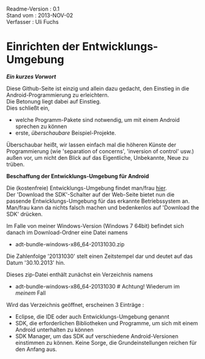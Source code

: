 Readme-Version : 0.1  
Stand vom      : 2013-NOV-02  
Verfasser      : Uli Fuchs

Einrichten der Entwicklungs-Umgebung
=======================

***Ein kurzes Vorwort***

Diese Github-Seite ist einzig und allein dazu gedacht, den Einstieg in die Android-Programmierung zu erleichtern.  
Die Betonung liegt dabei auf Einstieg.  
Dies schließt ein, 
- welche Programm-Pakete sind notwendig, um mit einem Android sprechen zu können  
- erste, *überschaubare* Beispiel-Projekte.

Überschaubar heißt, wir lassen einfach mal die höheren Künste der Programmierung (wie 'separation of concerns', 'inversion of control' usw.) außen vor, um nicht 
den Blick auf das Eigentliche, Unbekannte, Neue zu trüben.

**Beschaffung der Entwicklungs-Umgebung für Android**

Die (kostenfreie) Entwicklungs-Umgebung findet man/frau [hier](http://developer.android.com/sdk/index.html).  
Der 'Download the SDK'-Schalter auf der Web-Seite bietet nun die passende Entwicklungs-Umgebung für das erkannte Betriebssystem an.  
Man/frau kann da nichts falsch machen und bedenkenlos auf 'Download the SDK' drücken.  

Im Falle von meiner Windows-Version (Windows 7 64bit) befindet sich danach im Download-Ordner eine Datei namens 
- adt-bundle-windows-x86_64-20131030.zip

Die Zahlenfolge '20131030' stelt einen Zeitstempel dar und deutet auf das Datum '30.10.2013' hin.  

Dieses zip-Datei enthält zunächst ein Verzeichnis namens

- adt-bundle-windows-x86_64-20131030 # Achtung! Wiederum im _meinem_ Fall

Wird das Verzeichnis geöffnet, erscheinen 3 Einträge :
- Eclipse, die IDE oder auch Entwicklungs-Umgebung genannt
- SDK, die erforderlichen Bibliotheken und Programme, um sich mit einem Android unterhalten zu können
- SDK Manager, um das SDK auf verschiedene Android-Versionen einstimmen zu können. Keine Sorge, die Grundeinstellungen reichen für den Anfang aus.

<Das Ende ist noch nicht erreicht. Morgen geht es hier weiter>

